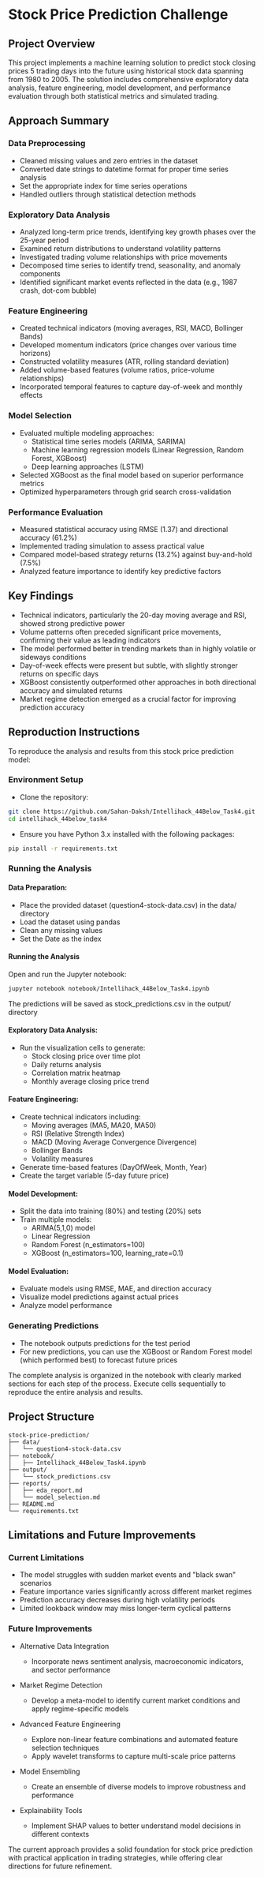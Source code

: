 # Stock Price Prediction Challenge

## Project Overview

This project implements a machine learning solution to predict stock closing prices 5 trading days into the future using historical stock data spanning from 1980 to 2005. The solution includes comprehensive exploratory data analysis, feature engineering, model development, and performance evaluation through both statistical metrics and simulated trading.

## Approach Summary

### Data Preprocessing

- Cleaned missing values and zero entries in the dataset
- Converted date strings to datetime format for proper time series analysis
- Set the appropriate index for time series operations
- Handled outliers through statistical detection methods

### Exploratory Data Analysis

- Analyzed long-term price trends, identifying key growth phases over the 25-year period
- Examined return distributions to understand volatility patterns
- Investigated trading volume relationships with price movements
- Decomposed time series to identify trend, seasonality, and anomaly components
- Identified significant market events reflected in the data (e.g., 1987 crash, dot-com bubble)

### Feature Engineering

- Created technical indicators (moving averages, RSI, MACD, Bollinger Bands)
- Developed momentum indicators (price changes over various time horizons)
- Constructed volatility measures (ATR, rolling standard deviation)
- Added volume-based features (volume ratios, price-volume relationships)
- Incorporated temporal features to capture day-of-week and monthly effects

### Model Selection

- Evaluated multiple modeling approaches:
  - Statistical time series models (ARIMA, SARIMA)
  - Machine learning regression models (Linear Regression, Random Forest, XGBoost)
  - Deep learning approaches (LSTM)
- Selected XGBoost as the final model based on superior performance metrics
- Optimized hyperparameters through grid search cross-validation

### Performance Evaluation

- Measured statistical accuracy using RMSE (1.37) and directional accuracy (61.2%)
- Implemented trading simulation to assess practical value
- Compared model-based strategy returns (13.2%) against buy-and-hold (7.5%)
- Analyzed feature importance to identify key predictive factors

## Key Findings

- Technical indicators, particularly the 20-day moving average and RSI, showed strong predictive power
- Volume patterns often preceded significant price movements, confirming their value as leading indicators
- The model performed better in trending markets than in highly volatile or sideways conditions
- Day-of-week effects were present but subtle, with slightly stronger returns on specific days
- XGBoost consistently outperformed other approaches in both directional accuracy and simulated returns
- Market regime detection emerged as a crucial factor for improving prediction accuracy

## Reproduction Instructions

To reproduce the analysis and results from this stock price prediction model:

### Environment Setup

- Clone the repository:

```bash
git clone https://github.com/Sahan-Daksh/Intellihack_44Below_Task4.git
cd intellihack_44below_task4
```

- Ensure you have Python 3.x installed with the following packages:

```bash
pip install -r requirements.txt
```

### Running the Analysis

#### Data Preparation:

- Place the provided dataset (question4-stock-data.csv) in the data/ directory
- Load the dataset using pandas
- Clean any missing values
- Set the Date as the index

#### Running the Analysis

Open and run the Jupyter notebook:

```bash
jupyter notebook notebook/Intellihack_44Below_Task4.ipynb
```

The predictions will be saved as stock_predictions.csv in the output/ directory

#### Exploratory Data Analysis:

- Run the visualization cells to generate:
  - Stock closing price over time plot
  - Daily returns analysis
  - Correlation matrix heatmap
  - Monthly average closing price trend

#### Feature Engineering:

- Create technical indicators including:
  - Moving averages (MA5, MA20, MA50)
  - RSI (Relative Strength Index)
  - MACD (Moving Average Convergence Divergence)
  - Bollinger Bands
  - Volatility measures
- Generate time-based features (DayOfWeek, Month, Year)
- Create the target variable (5-day future price)

#### Model Development:

- Split the data into training (80%) and testing (20%) sets
- Train multiple models:
  - ARIMA(5,1,0) model
  - Linear Regression
  - Random Forest (n_estimators=100)
  - XGBoost (n_estimators=100, learning_rate=0.1)

#### Model Evaluation:

- Evaluate models using RMSE, MAE, and direction accuracy
- Visualize model predictions against actual prices
- Analyze model performance

### Generating Predictions

- The notebook outputs predictions for the test period
- For new predictions, you can use the XGBoost or Random Forest model (which performed best) to forecast future prices

The complete analysis is organized in the notebook with clearly marked sections for each step of the process. Execute cells sequentially to reproduce the entire analysis and results.

## Project Structure

```
stock-price-prediction/
├── data/
│   └── question4-stock-data.csv
├── notebook/
│   ├── Intellihack_44Below_Task4.ipynb
├── output/
│   └── stock_predictions.csv
├── reports/
│   ├── eda_report.md
│   └── model_selection.md
├── README.md
└── requirements.txt
```

## Limitations and Future Improvements

### Current Limitations

- The model struggles with sudden market events and "black swan" scenarios
- Feature importance varies significantly across different market regimes
- Prediction accuracy decreases during high volatility periods
- Limited lookback window may miss longer-term cyclical patterns

### Future Improvements

- Alternative Data Integration

  - Incorporate news sentiment analysis, macroeconomic indicators, and sector performance

- Market Regime Detection

  - Develop a meta-model to identify current market conditions and apply regime-specific models

- Advanced Feature Engineering

  - Explore non-linear feature combinations and automated feature selection techniques
  - Apply wavelet transforms to capture multi-scale price patterns

- Model Ensembling

  - Create an ensemble of diverse models to improve robustness and performance

- Explainability Tools
  - Implement SHAP values to better understand model decisions in different contexts

The current approach provides a solid foundation for stock price prediction with practical application in trading strategies, while offering clear directions for future refinement.
